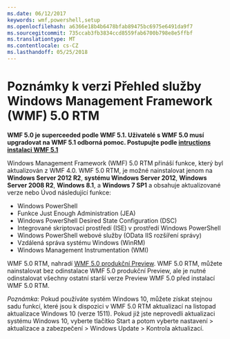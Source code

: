 ```yaml
---
ms.date: 06/12/2017
keywords: wmf,powershell,setup
ms.openlocfilehash: a6366e18b4b6478bfab89475bc6975e6491da9f7
ms.sourcegitcommit: 735ccab3fb3834ccd8559fab6700b798e8e5ffbf
ms.translationtype: MT
ms.contentlocale: cs-CZ
ms.lasthandoff: 05/25/2018
---
```

# <a name="windows-management-framework-wmf-50-rtm-release-notes-overview"></a>Poznámky k verzi Přehled služby Windows Management Framework (WMF) 5.0 RTM

**WMF 5.0 je superceeded podle WMF 5.1. Uživatelé s WMF 5.0 musí upgradovat na WMF 5.1 odborná pomoc. Postupujte podle [intructions instalaci WMF 5.1](../5.1/install-configure.md)**

Windows Management Framework (WMF) 5.0 RTM přináší funkce, který byl aktualizován z WMF 4.0. WMF 5.0 RTM, je možné nainstalovat jenom na **Windows Server 2012 R2**, **systému Windows Server 2012**, **Windows Server 2008 R2**, **Windows 8.1**, a **Windows 7 SP1** a obsahuje aktualizované verze nebo Úvod následující funkce:

- Windows PowerShell
- Funkce Just Enough Administration (JEA)
- Windows PowerShell Desired State Configuration (DSC)
- Integrované skriptovací prostředí (ISE) v prostředí Windows PowerShell
- Windows PowerShell webové služby (OData IIS rozšíření správy)
- Vzdálená správa systému Windows (WinRM)
- Windows Management Instrumentation (WMI)

WMF 5.0 RTM, nahradí [WMF 5.0 produkční Preview](http://blogs.msdn.com/b/powershell/archive/2015/08/31/windows-management-framework-5-0-production-preview-is-now-available.aspx). WMF 5.0 RTM, můžete nainstalovat bez odinstalace WMF 5.0 produkční Preview, ale je nutné odinstalovat všechny ostatní starší verze Preview WMF 5.0 před instalací WMF 5.0 RTM.

*Poznámka:* Pokud používáte systém Windows 10, můžete získat stejnou sadu funkcí, které jsou k dispozici v WMF 5.0 RTM aktualizací na listopad aktualizace Windows 10 (verze 1511). Pokud již jste neprovedli aktualizaci systému Windows 10, vyberte tlačítko Start a potom vyberte nastavení > aktualizace a zabezpečení > Windows Update > Kontrola aktualizací.
